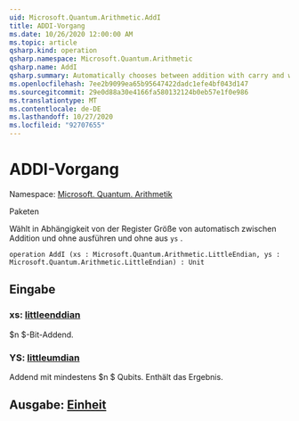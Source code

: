 ```yaml
---
uid: Microsoft.Quantum.Arithmetic.AddI
title: ADDI-Vorgang
ms.date: 10/26/2020 12:00:00 AM
ms.topic: article
qsharp.kind: operation
qsharp.namespace: Microsoft.Quantum.Arithmetic
qsharp.name: AddI
qsharp.summary: Automatically chooses between addition with carry and without, depending on the register size of `ys`.
ms.openlocfilehash: 7ee2b9099ea65b95647422dadc1efe4bf043d147
ms.sourcegitcommit: 29e0d88a30e4166fa580132124b0eb57e1f0e986
ms.translationtype: MT
ms.contentlocale: de-DE
ms.lasthandoff: 10/27/2020
ms.locfileid: "92707655"
---
```

# <a name="addi-operation"></a>ADDI-Vorgang

Namespace: [Microsoft. Quantum. Arithmetik](xref:Microsoft.Quantum.Arithmetic)

Paketen [](https://nuget.org/packages/)


Wählt in Abhängigkeit von der Register Größe von automatisch zwischen Addition und ohne ausführen und ohne aus `ys` .

```qsharp
operation AddI (xs : Microsoft.Quantum.Arithmetic.LittleEndian, ys : Microsoft.Quantum.Arithmetic.LittleEndian) : Unit
```


## <a name="input"></a>Eingabe

### <a name="xs--littleendian"></a>xs: [littleenddian](xref:Microsoft.Quantum.Arithmetic.LittleEndian)

$n $-Bit-Addend.


### <a name="ys--littleendian"></a>YS: [littleumdian](xref:Microsoft.Quantum.Arithmetic.LittleEndian)

Addend mit mindestens $n $ Qubits. Enthält das Ergebnis.



## <a name="output--unit"></a>Ausgabe: [Einheit](xref:microsoft.quantum.lang-ref.unit)

